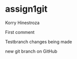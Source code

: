 # assign1git
Korry Hinestroza


First comment

Testbranch changes being made

new git branch on GitHub
